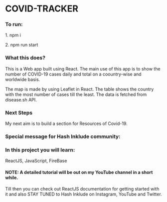 # COVID-TRACKER

### To run:
<p> 1. npm i </p>
<p> 2. npm run start </p>


### What this does?

<p> This is a Web app built using React. The main use of this app is to show the number of COVID-19 cases daily and total on a coountry-wise and worldwide basis.
<p> The map is made by using Leaflet in React. The table shows the country with the most number of cases till the least. The data is fetched from disease.sh API.

### Next Steps

<p> My next aim is to build a section for Resources of Covid-19.
  
### Special message for Hash Inklude community:
### In this project you will learn:
<p> ReactJS, JavaScript, FireBase

#### NOTE: A detailed tutorial will be out on my YouTube channel in a short while. 
  
<p> Till then you can check out ReactJS documentation for getting started with it and also STAY TUNED to Hash Inklude on Instagram, YouTube and Twitter.
    

